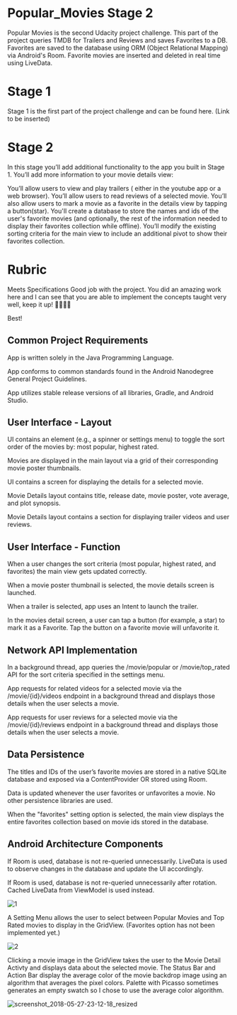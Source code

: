 # Popular_Movies Stage 2

Popular Movies is the second Udacity project challenge. This part of the project queries TMDB for Trailers and Reviews and saves Favorites to a DB. Favorites are saved to the database using ORM (Object Relational Mapping) via Android's Room. Favorite movies are inserted and deleted in real time using LiveData.

# Stage 1

Stage 1 is the first part of the project challenge and can be found here. (Link to be inserted)

# Stage 2
In this stage you’ll add additional functionality to the app you built in Stage 1.
You’ll add more information to your movie details view:

You’ll allow users to view and play trailers ( either in the youtube app or a web browser).
You’ll allow users to read reviews of a selected movie.
You’ll also allow users to mark a movie as a favorite in the details view by tapping a button(star).
You'll create a database to store the names and ids of the user's favorite movies (and optionally, the rest of the information needed to display their favorites collection while offline).
You’ll modify the existing sorting criteria for the main view to include an additional pivot to show their favorites collection.

# Rubric

Meets Specifications
Good job with the project.
You did an amazing work here and I can see that you are able to implement the concepts taught very well, keep it up! 👏🏼👏🏼

Best!

## Common Project Requirements
App is written solely in the Java Programming Language.

App conforms to common standards found in the Android Nanodegree General Project Guidelines.

App utilizes stable release versions of all libraries, Gradle, and Android Studio.

## User Interface - Layout
UI contains an element (e.g., a spinner or settings menu) to toggle the sort order of the movies by: most popular, highest rated.

Movies are displayed in the main layout via a grid of their corresponding movie poster thumbnails.

UI contains a screen for displaying the details for a selected movie.

Movie Details layout contains title, release date, movie poster, vote average, and plot synopsis.

Movie Details layout contains a section for displaying trailer videos and user reviews.

## User Interface - Function
When a user changes the sort criteria (most popular, highest rated, and favorites) the main view gets updated correctly.

When a movie poster thumbnail is selected, the movie details screen is launched.

When a trailer is selected, app uses an Intent to launch the trailer.

In the movies detail screen, a user can tap a button (for example, a star) to mark it as a Favorite. Tap the button on a favorite movie will unfavorite it.

## Network API Implementation
In a background thread, app queries the /movie/popular or /movie/top_rated API for the sort criteria specified in the settings menu.

App requests for related videos for a selected movie via the /movie/{id}/videos endpoint in a background thread and displays those details when the user selects a movie.

App requests for user reviews for a selected movie via the /movie/{id}/reviews endpoint in a background thread and displays those details when the user selects a movie.

## Data Persistence
The titles and IDs of the user’s favorite movies are stored in a native SQLite database and exposed via a ContentProvider
OR
stored using Room.

Data is updated whenever the user favorites or unfavorites a movie. No other persistence libraries are used.

When the "favorites" setting option is selected, the main view displays the entire favorites collection based on movie ids stored in the database.

## Android Architecture Components
If Room is used, database is not re-queried unnecessarily. LiveData is used to observe changes in the database and update the UI accordingly.

If Room is used, database is not re-queried unnecessarily after rotation. Cached LiveData from ViewModel is used instead.

![1](https://user-images.githubusercontent.com/5784029/40395370-b8acd0a0-5df5-11e8-8ca4-e8a2a05ea756.png)

A Setting Menu allows the user to select between Popular Movies and Top Rated movies to display in the
GridView. (Favorites option has not been implemented yet.)

![2](https://user-images.githubusercontent.com/5784029/40395598-e020058e-5df6-11e8-812f-69bd6697128d.png)

Clicking a movie image in the GridView takes the user to the Movie Detail Activty and displays data about
the selected movie. The Status Bar and Action Bar display the average color of the movie backdrop image
using an algorithm that averages the pixel colors. Palette with Picasso sometimes generates an empty
swatch so I chose to use the average color algorithm.

![screenshot_2018-05-27-23-12-18_resized](https://user-images.githubusercontent.com/5784029/40595664-fe9acdc6-6203-11e8-8380-8dbe0edbfa73.png)
